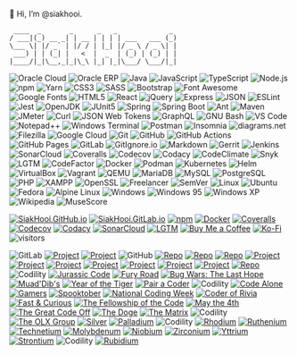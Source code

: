 👋 Hi, I’m @siakhooi.

```
 ____  _       _      _   _             _
/ ___|(_) __ _| | __ | | | | ___   ___ (_)
\___ \| |/ _` | |/ / | |_| |/ _ \ / _ \| |
 ___) | | (_| |   <  |  _  | (_) | (_) | |
|____/|_|\__,_|_|\_\ |_| |_|\___/ \___/|_|
```

![Oracle Cloud](https://img.shields.io/badge/-Oracle%20Cloud-black?logo=oracle&logoColor=red)
![Oracle ERP](https://img.shields.io/badge/-Oracle%20ERP-black?logo=oracle&logoColor=red)
![Java](https://img.shields.io/badge/-Java-black?logo=java)
![JavaScript](https://img.shields.io/badge/-JavaScript-black?logo=javascript)
![TypeScript](https://img.shields.io/badge/-TypeScript-black?logo=typescript)
![Node.js](https://img.shields.io/badge/-Node.js-black?logo=nodedotjs)
![npm](https://img.shields.io/badge/-npm-black?logo=npm)
![Yarn](https://img.shields.io/badge/-yarn-black?logo=yarn)
![CSS3](https://img.shields.io/badge/-CSS3-black?logo=css3&logoColor=blue)
![SASS](https://img.shields.io/badge/-Sass-black?logo=sass)
![Bootstrap](https://img.shields.io/badge/-Bootstrap-black?logo=bootstrap)
![Font Awesome](https://img.shields.io/badge/-Font%20Awesome-black?logo=fontawesome)
![Google Fonts](https://img.shields.io/badge/-Google%20Fonts-black?logo=googlefonts)
![HTML5](https://img.shields.io/badge/-HTML5-black?logo=html5)
![React](https://img.shields.io/badge/-React-black?logo=react)
![jQuery](https://img.shields.io/badge/-jQuery-black?logo=jquery)
![Express](https://img.shields.io/badge/-Express-black?logo=express)
![JSON](https://img.shields.io/badge/-JSON-black?logo=json)
![ESLint](https://img.shields.io/badge/-ESLint-black?logo=eslint)
![Jest](https://img.shields.io/badge/-Jest-black?logo=jest&logoColor=red)
![OpenJDK](https://img.shields.io/badge/-OpenJDK-black?logo=openjdk)
![JUnit5](https://img.shields.io/badge/-Junit5-black?logo=junit5)
![Spring](https://img.shields.io/badge/-Spring-black?logo=spring)
![Spring Boot](https://img.shields.io/badge/-Spring%20Boot-black?logo=springboot)
![Ant](https://img.shields.io/badge/-Ant-black?logo=apacheant)
![Maven](https://img.shields.io/badge/-Maven-black?logo=apachemaven)
![JMeter](https://img.shields.io/badge/-JMeter-black?logo=apachejmeter)
![Curl](https://img.shields.io/badge/-curl-black?logo=curl)
![JSON Web Tokens](https://img.shields.io/badge/-JSON%20Web%20Tokens-black?logo=jsonwebtokens)
![GraphQL](https://img.shields.io/badge/-GraphQL-black?logo=graphql)
![GNU Bash](https://img.shields.io/badge/-GNU%20Bash-black?logo=gnubash)
![VS Code](https://img.shields.io/badge/-VSCode-black?logo=visualstudiocode&logoColor=blue)
![Notepad++](https://img.shields.io/badge/-Notepad++-black?logo=notepadplusplus)
![Windows Terminal](https://img.shields.io/badge/-Windows%20Terminal-black?logo=windowsterminal)
![Postman](https://img.shields.io/badge/-Postman-black?logo=postman)
![Insomnia](https://img.shields.io/badge/-Insomnia-black?logo=insomnia)
![diagrams.net](https://img.shields.io/badge/-diagrams.net-black?logo=diagramsdotnet)
![Filezilla](https://img.shields.io/badge/-Filezilla-black?logo=filezilla)
![Google Cloud](https://img.shields.io/badge/-Google%20Cloud-black?logo=googlecloud)
![Git](https://img.shields.io/badge/-Git-black?logo=git)
![GitHub](https://img.shields.io/badge/-GitHub-black?logo=github)
![GitHub Actions](https://img.shields.io/badge/-GitHub%20Actions-black?logo=githubactions)
![GitHub Pages](https://img.shields.io/badge/-GitHub%20Pages-black?logo=githubpages)
![GitLab](https://img.shields.io/badge/-GitLab-black?logo=gitlab)
![GitIgnore.io](https://img.shields.io/badge/-GitIgnore.io-black?logo=gitignoredotio)
![Markdown](https://img.shields.io/badge/-Markdown-black?logo=markdown)
![Gerrit](https://img.shields.io/badge/-Gerrit-black?logo=gerrit)
![Jenkins](https://img.shields.io/badge/-Jenkins-black?logo=jenkins)
![SonarCloud](https://img.shields.io/badge/-SonarCloud-black?logo=sonarcloud)
![Coveralls](https://img.shields.io/badge/-Coveralls-black?logo=coveralls)
![Codecov](https://img.shields.io/badge/-Codecov-black?logo=codecov)
![Codacy](https://img.shields.io/badge/-Codacy-black?logo=codacy)
![CodeClimate](https://img.shields.io/badge/-CodeClimate-black?logo=codeclimate)
![Snyk](https://img.shields.io/badge/-Snyk-black?logo=snyk)
![LGTM](https://img.shields.io/badge/-LGTM-black?logo=lgtm)
![CodeFactor](https://img.shields.io/badge/-CodeFactor-black?logo=codefactor)
![Docker](https://img.shields.io/badge/-Docker-black?logo=docker)
![Podman](https://img.shields.io/badge/-Podman-black?logo=podman)
![Kubernetes](https://img.shields.io/badge/-Kubernetes-black?logo=kubernetes)
![Helm](https://img.shields.io/badge/-Helm-black?logo=helm)
![VirtualBox](https://img.shields.io/badge/-VirtualBox-black?logo=virtualbox)
![Vagrant](https://img.shields.io/badge/-Vagrant-black?logo=vagrant)
![QEMU](https://img.shields.io/badge/-QEMU-black?logo=qemu)
![MariaDB](https://img.shields.io/badge/-MariaDB-black?logo=mariadb)
![MySQL](https://img.shields.io/badge/-MySQL-black?logo=mysql)
![PostgreSQL](https://img.shields.io/badge/-PostgreSQL-black?logo=postgresql)
![PHP](https://img.shields.io/badge/-PHP-black?logo=php)
![XAMPP](https://img.shields.io/badge/-XAMPP-black?logo=xampp&logoColor=blue)
![OpenSSL](https://img.shields.io/badge/-OpenSSL-black?logo=openssl)
![Freelancer](https://img.shields.io/badge/-Freelancer-black?logo=freelancer)
![SemVer](https://img.shields.io/badge/-Semver-black?logo=semver)
![Linux](https://img.shields.io/badge/-Linux-black?logo=linux)
![Ubuntu](https://img.shields.io/badge/-Ubuntu-black?logo=ubuntu)
![Fedora](https://img.shields.io/badge/-Fedora-black?logo=fedora)
![Alpine Linux](https://img.shields.io/badge/-Alpine%20Linux-black?logo=alpinelinux)
![Windows](https://img.shields.io/badge/-Windows-black?logo=windows)
![Windows 95](https://img.shields.io/badge/-Windows%2095-black?logo=windows95)
![Windows XP](https://img.shields.io/badge/-Windows%20XP-black?logo=windowsxp)
![Wikipedia](https://img.shields.io/badge/-Wikipedia-black?logo=wikipedia)
![MuseScore](https://img.shields.io/badge/-MuseScore-black?logo=musescore)

[![SiakHooi.GitHub.io](https://img.shields.io/badge/Pages-SiakHooi.GitHub.io-3dc55c?logo=githubpages)](https://siakhooi.github.io)
[![SiakHooi.GitLab.io](https://img.shields.io/badge/Pages-SiakHooi.GitLab.io-3dc55c?logo=gitlab)](https://siakhooi.gitlab.io)
[![npm](https://img.shields.io/badge/Profile-npm-3dc55c?logo=npm)](https://www.npmjs.com/~siakhooi)
[![Docker](https://img.shields.io/badge/Profile-Docker-3dc55c?logo=docker)](https://hub.docker.com/u/siakhooi)
[![Coveralls](https://img.shields.io/badge/Profile-Coveralls-3dc55c?logo=coveralls)](https://coveralls.io/github/siakhooi)
[![Codecov](https://img.shields.io/badge/Profile-Codecov-3dc55c?logo=codecov)](https://app.codecov.io/gh/siakhooi)
[![Codacy](https://img.shields.io/badge/Profile-Codacy-3dc55c?logo=codacy)](https://app.codacy.com/gh/siakhooi)
[![SonarCloud](https://img.shields.io/badge/Profile-SonarCloud-3dc55c?logo=sonarcloud)](https://sonarcloud.io/organizations/siakhooi/projects)
[![LGTM](https://img.shields.io/badge/Profile-LGTM-3dc55c?logo=lgtm)](https://lgtm.com/people/siakhooi)
[![Buy Me a Coffee](https://img.shields.io/badge/Funding-BuyMeACoffee-33cb56.svg?logo=buymeacoffee)](https://www.buymeacoffee.com/siakhooi)
[![Ko-Fi](https://img.shields.io/badge/Funding-Ko%20Fi-33cb56.svg?logo=kofi)](https://ko-fi.com/siakhooi)
![visitors](https://visitor-badge.glitch.me/badge?page_id=siakhooi.siakhooi&left_color=grey&right_color=brightgreen)

![GitLab](https://img.shields.io/badge/Projects-@GitLab-3dc55c?labelColor=grey)
[![Project](https://img.shields.io/badge/-https://syur.ga-silver)](https://syur.ga)
[![Project](https://img.shields.io/badge/-Public%20API-silver?logo=json)](https://siakhooi.gitlab.io/public-api/)
![GitHub](https://img.shields.io/badge/Projects-@GitHub-3dc55c?labelColor=grey)
[![Repo](https://img.shields.io/badge/-Number--to--chinese--words-silver?logo=typescript)](https://github.com/siakhooi/ts-number-to-chinese-words)
[![Repo](https://img.shields.io/badge/-SCP--sync--to--local-silver?logo=nodedotjs)](https://github.com/siakhooi/nodejs-scp-sync-to-local)
[![Repo](https://img.shields.io/badge/-URL%20Shortener-silver?logo=express)](https://github.com/siakhooi/expressjs-url-shortener/)
[![Project](https://img.shields.io/badge/-Tic--Tac--Toe-silver?logo=react)](https://siakhooi.github.io/reactjs-tutorial-tic-tac-toe/)
[![Project](https://img.shields.io/badge/-MPs%203D%20Table-silver?logo=css3)](https://siakhooi.github.io/css3d_friendtable/)
[![Project](https://img.shields.io/badge/-PI%20with%20Leibniz%20formula-silver?logo=java)](https://github.com/siakhooi/java-pi)
[![Project](https://img.shields.io/badge/-Clock%20Mouse%20Pointer-silver?logo=javascript)](https://siakhooi.github.io/javascript-clock-mouse-pointer/)
[![Project](https://img.shields.io/badge/-Web%20Starter-silver?logo=docker)](https://siakhooi.github.io/docker-starter-web/)
[![Project](https://img.shields.io/badge/-Vagrant%20Collections-silver?logo=vagrant)](https://github.com/siakhooi/vagrant-collections)
[![Project](https://img.shields.io/badge/-G5%20Java%20Application%20Framework-silver?logo=java)](https://siakhooi.github.io/java-g5-framework/)
[![Repo](https://img.shields.io/badge/-MyWise%20Framework-silver?logo=php)](https://github.com/siakhooi/mywise)
![Codility](https://img.shields.io/badge/Codility-@2022-3dc55c?labelColor=grey)
[![Jurassic Code](https://img.shields.io/badge/-Jurassic%20Code-gold)](https://github.com/siakhooi/codility-jurassic-code-2022)
[![Fury Road](https://img.shields.io/badge/-Fury%20Road-gold)](https://github.com/siakhooi/codility-fury-road-2022)
[![Bug Wars: The Last Hope](https://img.shields.io/badge/-Bug%20Wars:%20The%20Last%20Hope-gold)](https://github.com/siakhooi/codility-bug-wars2022)
[![Muad'Dib's](https://img.shields.io/badge/-Muad'Dib's-blue)](https://github.com/siakhooi/codility-muaddib-2022)
[![Year of the Tiger](https://img.shields.io/badge/-Year%20of%20the%20Tiger-blue)](https://github.com/siakhooi/codility-year-of-the-tiger-2022)
[![Pair a Coder](https://img.shields.io/badge/-Pair%20a%20Coder-blue)](https://github.com/siakhooi/codility-pairacoder-2022)
![Codility](https://img.shields.io/badge/Codility-@2021-3dc55c?labelColor=grey)
[![Code Alone](https://img.shields.io/badge/-Code%20Alone-blue)](https://github.com/siakhooi/codility-codealone-2021)
[![Gamers](https://img.shields.io/badge/-Gamers-blue)](https://github.com/siakhooi/codility-gamers-2021)
[![Spooktober](https://img.shields.io/badge/-Spooktober-blue)](https://github.com/siakhooi/codility-spooktober-2021)
[![National Coding Week](https://img.shields.io/badge/-National%20Coding%20Week-blue)](https://github.com/siakhooi/codility-national-coding-week-2021)
[![Coder of Rivia](https://img.shields.io/badge/-Coder%20of%20Rivia-blue)](https://github.com/siakhooi/codility-coder-of-rivia-2021)
[![Fast & Curious](https://img.shields.io/badge/-Fast%20&%20Curious-blue)](https://github.com/siakhooi/codility-fast-and-curious-2021)
[![The Fellowship of the Code](https://img.shields.io/badge/-The%20Fellowship%20of%20the%20Code-blue)](https://github.com/siakhooi/codility-fellowship-of-the-code-2021)
[![May the 4th](https://img.shields.io/badge/-May%20the%204th-blue)](https://github.com/siakhooi/codility-may-the-4th-2021)
[![The Great Code Off](https://img.shields.io/badge/-The%20Great%20Code%20Off-blue)](https://github.com/siakhooi/codility-great-code-off-2021)
[![The Doge](https://img.shields.io/badge/-The%20Doge-blue)](https://github.com/siakhooi/codility-doge-2021)
[![The Matrix](https://img.shields.io/badge/-The%20Matrix-blue)](https://github.com/siakhooi/codility-matrix-2021)
![Codility](https://img.shields.io/badge/Codility-@2020-3dc55c?labelColor=grey)
[![The OLX Group](https://img.shields.io/badge/-The%20OLX%20Group-blue)](https://github.com/siakhooi/codility-olx-group-2020)
[![Silver](https://img.shields.io/badge/-Silver-blue)](https://github.com/siakhooi/codility-silver-2020)
[![Palladium](https://img.shields.io/badge/-Palladium-blue)](https://github.com/siakhooi/codility-palladium-2020)
![Codility](https://img.shields.io/badge/Codility-@2019-3dc55c?labelColor=grey)
[![Rhodium](https://img.shields.io/badge/-Rhodium-blue)](https://github.com/siakhooi/codility-rhodium-2019)
[![Ruthenium](https://img.shields.io/badge/-Ruthenium-blue)](https://github.com/siakhooi/codility-ruthenium-2019)
[![Technetium](https://img.shields.io/badge/-Technetium-blue)](https://github.com/siakhooi/codility-technetium-2019)
[![Molybdenum](https://img.shields.io/badge/-Molybdenum-blue)](https://github.com/siakhooi/codility-molybdenum-2019)
[![Niobium](https://img.shields.io/badge/-Niobium-blue)](https://github.com/siakhooi/codility-niobium-2019)
[![Zirconium](https://img.shields.io/badge/-Zirconium-blue)](https://github.com/siakhooi/codility-zirconium-2019)
[![Yttrium](https://img.shields.io/badge/-Yttrium-blue)](https://github.com/siakhooi/codility-yttrium-2019)
[![Strontium](https://img.shields.io/badge/-Strontium-blue)](https://github.com/siakhooi/codility-strontium-2019)
![Codility](https://img.shields.io/badge/Codility-@2018-3dc55c?labelColor=grey)
[![Rubidium](https://img.shields.io/badge/-Rubidium-blue)](https://github.com/siakhooi/codility-rubidium-2018)
